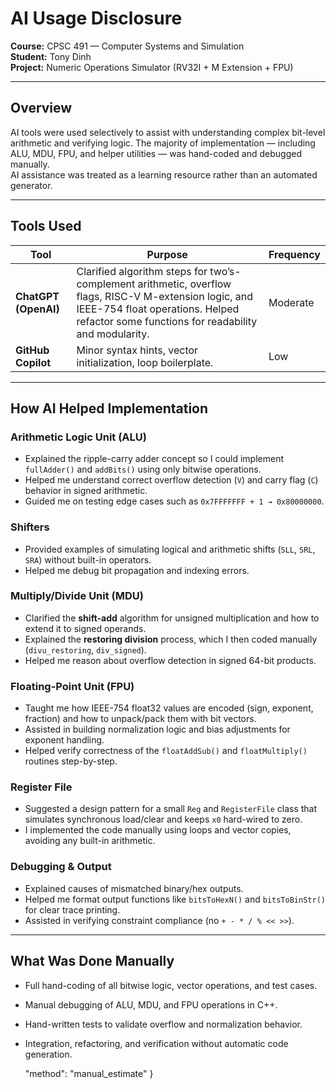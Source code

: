 # AI Usage Disclosure

**Course:** CPSC 491 — Computer Systems and Simulation  
**Student:** Tony Dinh  
**Project:** Numeric Operations Simulator (RV32I + M Extension + FPU)

---

## Overview

AI tools were used selectively to assist with understanding complex bit-level arithmetic and verifying logic. The majority of implementation — including ALU, MDU, FPU, and helper utilities — was hand-coded and debugged manually.  
AI assistance was treated as a learning resource rather than an automated generator.

---

## Tools Used

| Tool | Purpose | Frequency |
|------|----------|------------|
| **ChatGPT (OpenAI)** | Clarified algorithm steps for two’s-complement arithmetic, overflow flags, RISC-V M-extension logic, and IEEE-754 float operations. Helped refactor some functions for readability and modularity. | Moderate |
| **GitHub Copilot** | Minor syntax hints, vector initialization, loop boilerplate. | Low |

---

## How AI Helped Implementation

### **Arithmetic Logic Unit (ALU)**
- Explained the ripple-carry adder concept so I could implement `fullAdder()` and `addBits()` using only bitwise operations.  
- Helped me understand correct overflow detection (`V`) and carry flag (`C`) behavior in signed arithmetic.  
- Guided me on testing edge cases such as `0x7FFFFFFF + 1 → 0x80000000`.

### **Shifters**
- Provided examples of simulating logical and arithmetic shifts (`SLL`, `SRL`, `SRA`) without built-in operators.  
- Helped me debug bit propagation and indexing errors.

### **Multiply/Divide Unit (MDU)**
- Clarified the **shift-add** algorithm for unsigned multiplication and how to extend it to signed operands.  
- Explained the **restoring division** process, which I then coded manually (`divu_restoring`, `div_signed`).  
- Helped me reason about overflow detection in signed 64-bit products.

### **Floating-Point Unit (FPU)**
- Taught me how IEEE-754 float32 values are encoded (sign, exponent, fraction) and how to unpack/pack them with bit vectors.  
- Assisted in building normalization logic and bias adjustments for exponent handling.  
- Helped verify correctness of the `floatAddSub()` and `floatMultiply()` routines step-by-step.

### **Register File**
- Suggested a design pattern for a small `Reg` and `RegisterFile` class that simulates synchronous load/clear and keeps `x0` hard-wired to zero.  
- I implemented the code manually using loops and vector copies, avoiding any built-in arithmetic.

### **Debugging & Output**
- Explained causes of mismatched binary/hex outputs.  
- Helped me format output functions like `bitsToHexN()` and `bitsToBinStr()` for clear trace printing.  
- Assisted in verifying constraint compliance (no `+ - * / % << >>`).

---

## What Was Done Manually

- Full hand-coding of all bitwise logic, vector operations, and test cases.  
- Manual debugging of ALU, MDU, and FPU operations in C++.  
- Hand-written tests to validate overflow and normalization behavior.  
- Integration, refactoring, and verification without automatic code generation.

  "method": "manual_estimate"
}
